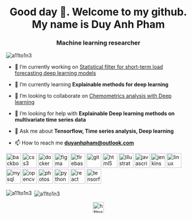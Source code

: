 <h1 align="center">Good day 👋. Welcome to my github. My name is Duy Anh Pham</h1>
<h3 align="center">Machine learning researcher</h3>

<p align="left"> <img src="https://komarev.com/ghpvc/?username=a11to1n3" alt="a11to1n3" /> </p>

- 🔭 I’m currently working on [Statistical filter for short-term load forecasting deep learning models](https://github.com/a11to1n3/StatFilterAppliedInSTLFDeeplearning)

- 🌱 I’m currently learning **Explainable methods for deep learning**

- 👯 I’m looking to collaborate on [Chemometrics analysis with Deep learning](https://github.com/a11to1n3/VIS-Chemometrics-MLDL)

- 🤝 I’m looking for help with **Explainable Deep learning methods on multivariate time series data**

- 💬 Ask me about **Tensorflow, Time series analysis, Deep learning**

- 📫 How to reach me **duyanhpham@outlook.com**

<p align="left"><img src="https://devicons.github.io/devicon/devicon.git/icons/backbonejs/backbonejs-original-wordmark.svg" alt="backbonejs" width="40" height="40"/> <img src="https://devicons.github.io/devicon/devicon.git/icons/css3/css3-original-wordmark.svg" alt="css3" width="40" height="40"/> <img src="https://devicons.github.io/devicon/devicon.git/icons/docker/docker-original-wordmark.svg" alt="docker" width="40" height="40"/> <img src="https://www.vectorlogo.zone/logos/figma/figma-icon.svg" alt="figma" width="40" height="40"/> <img src="https://www.vectorlogo.zone/logos/firebase/firebase-icon.svg" alt="firebase" width="40" height="40"/> <img src="https://www.vectorlogo.zone/logos/git-scm/git-scm-icon.svg" alt="git" width="40" height="40"/> <img src="https://devicons.github.io/devicon/devicon.git/icons/html5/html5-original-wordmark.svg" alt="html5" width="40" height="40"/> <img src="https://www.vectorlogo.zone/logos/adobe_illustrator/adobe_illustrator-icon.svg" alt="illustrator" width="40" height="40"/> <img src="https://devicons.github.io/devicon/devicon.git/icons/javascript/javascript-original.svg" alt="javascript" width="40" height="40"/> <img src="https://www.vectorlogo.zone/logos/jenkins/jenkins-icon.svg" alt="jenkins" width="40" height="40"/> <img src="https://devicons.github.io/devicon/devicon.git/icons/linux/linux-original.svg" alt="linux" width="40" height="40"/> <img src="https://devicons.github.io/devicon/devicon.git/icons/mysql/mysql-original-wordmark.svg" alt="mysql" width="40" height="40"/> <img src="https://www.vectorlogo.zone/logos/opencv/opencv-icon.svg" alt="opencv" width="40" height="40"/> <img src="https://devicons.github.io/devicon/devicon.git/icons/photoshop/photoshop-plain.svg" alt="photoshop" width="40" height="40"/> <img src="https://devicons.github.io/devicon/devicon.git/icons/python/python-original.svg" alt="python" width="40" height="40"/> <img src="https://devicons.github.io/devicon/devicon.git/icons/react/react-original-wordmark.svg" alt="react" width="40" height="40"/> <img src="https://www.vectorlogo.zone/logos/tensorflow/tensorflow-icon.svg" alt="tensorflow" width="40" height="40"/></p><p><img align="left" src="https://github-readme-stats.vercel.app/api/top-langs/?username=a11to1n3&layout=compact&hide=html" alt="a11to1n3" /></p>

<p>&nbsp;<img align="center" src="https://github-readme-stats.vercel.app/api?username=a11to1n3&show_icons=true" alt="a11to1n3" /></p>

<p align="center">
<a href="https://linkedin.com/in/https://www.linkedin.com/in/duypham1613/" target="blank"><img align="center" src="https://cdn.jsdelivr.net/npm/simple-icons@3.0.1/icons/linkedin.svg" alt="https://www.linkedin.com/in/duypham1613/" height="30" width="30" /></a>
</p>
